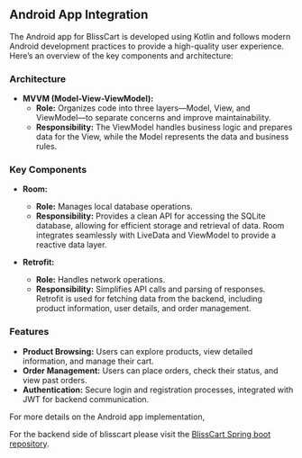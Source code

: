 ## Android App Integration

The Android app for BlissCart is developed using Kotlin and follows modern Android development practices to provide a high-quality user experience. Here’s an overview of the key components and architecture:

### Architecture

- **MVVM (Model-View-ViewModel):**
  - **Role:** Organizes code into three layers—Model, View, and ViewModel—to separate concerns and improve maintainability.
  - **Responsibility:** The ViewModel handles business logic and prepares data for the View, while the Model represents the data and business rules.

### Key Components

- **Room:**
  - **Role:** Manages local database operations.
  - **Responsibility:** Provides a clean API for accessing the SQLite database, allowing for efficient storage and retrieval of data. Room integrates seamlessly with LiveData and ViewModel to provide a reactive data layer.

- **Retrofit:**
  - **Role:** Handles network operations.
  - **Responsibility:** Simplifies API calls and parsing of responses. Retrofit is used for fetching data from the backend, including product information, user details, and order management.

### Features

- **Product Browsing:** Users can explore products, view detailed information, and manage their cart.
- **Order Management:** Users can place orders, check their status, and view past orders.
- **Authentication:** Secure login and registration processes, integrated with JWT for backend communication.

For more details on the Android app implementation, 

For the backend side of blisscart please visit  the [BlissCart Spring boot repository](https://github.com/Brian-Mulei/blisscart).

